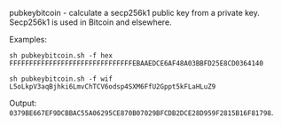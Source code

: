pubkeybitcoin - calculate a secp256k1 public key from a private key. Secp256k1 is used in Bitcoin and elsewhere.

Examples:
```
sh pubkeybitcoin.sh -f hex FFFFFFFFFFFFFFFFFFFFFFFFFFFFFFFEBAAEDCE6AF48A03BBFD25E8CD0364140
```
```
sh pubkeybitcoin.sh -f wif L5oLkpV3aqBjhki6LmvChTCV6odsp4SXM6FfU2Gppt5kFLaHLuZ9
```
Output: `0379BE667EF9DCBBAC55A06295CE870B07029BFCDB2DCE28D959F2815B16F81798`.
